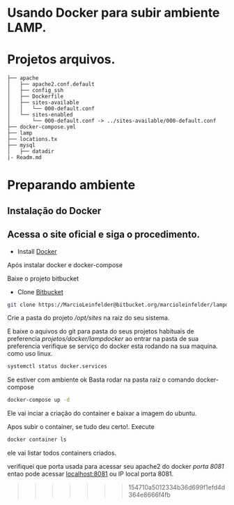 # Usando Docker para subir ambiente LAMP.

# Projetos arquivos.

``` text  
├── apache
│   ├── apache2.conf.default
│   ├── config_ssh
│   ├── Dockerfile
│   ├── sites-available
│   │   └── 000-default.conf
│   └── sites-enabled
│       └── 000-default.conf -> ../sites-available/000-default.conf
├── docker-compose.yml
├── lamp
├── locations.tx
├── mysql
│   ├── datadir
|- Readm.md
```

# Preparando ambiente 

## Instalação do Docker 

## Acessa o site oficial e siga o procedimento.

* Install [Docker](https://docs.docker.com/get-docker/)

Após instalar docker e docker-compose


Baixe o projeto bitbucket 
 
* Clone [Bitbucket](https://MarcioLeinfelder@bitbucket.org/marcioleinfelder/lampdocker.git)

``` bash 
git clone https://MarcioLeinfelder@bitbucket.org/marcioleinfelder/lampdocker.git
``` 

Crie a pasta do projeto _/opt/sites_ na raiz do seu sistema.

E baixe o aquivos do git para pasta do seus projetos habituais de preferencia _projetos/docker/lampdocker_
ao entrar na pasta de sua preferencia verifique se serviço do docker esta rodando na sua maquina.
como uso linux.

``` bash 
systemctl status docker.services
```
Se estiver com ambiente ok 
Basta rodar na pasta raiz o comando docker-compose
```bash 
docker-compose up -d 
```

Ele vai inciar a criação do container e baixar a imagem do ubuntu.

Apos subir o container, se tudo deu certo!.
Execute 

``` bash 
docker container ls
```

ele vai listar todos containers criados.

verifiquei que porta usada para acessar seu apache2 do docker _porta_ _8081_ entao pode acessar [localhost:8081](http://localhost:8081) ou IP local porta 8081.

>>>>>>> 154710a5012334b36d699f1efd4d364e8666f4fb

